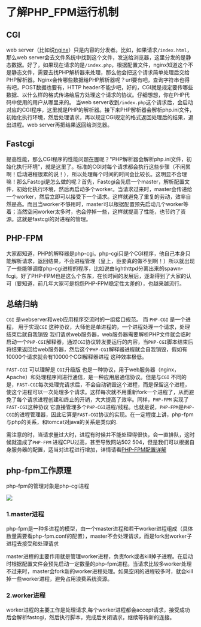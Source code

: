 # 了解PHP_FPM运行机制


## CGI

web server（比如说[nginx](https://www.baidu.com/s?wd=nginx&tn=24004469_oem_dg&rsv_dl=gh_pl_sl_csd)）只是内容的分发者。比如，如果请求`/index.html`，那么web server会去文件系统中找到这个文件，发送给浏览器，这里分发的是静态数据。好了，如果现在请求的是`/index.php`，根据配置文件，nginx知道这个不是静态文件，需要去找PHP解析器来处理，那么他会把这个请求简单处理后交给PHP解析器。Nginx会传哪些数据给PHP解析器呢？url要有吧，查询字符串也得有吧，POST数据也要有，HTTP header不能少吧，好的，CGI就是规定要传哪些数据、以什么样的格式传递给后方处理这个请求的协议。仔细想想，你在PHP代码中使用的用户从哪里来的。
当web server收到`/index.php`这个请求后，会启动对应的CGI程序，这里就是PHP的解析器。接下来PHP解析器会解析php.ini文件，初始化执行环境，然后处理请求，再以规定CGI规定的格式返回处理后的结果，退出进程。web server再把结果返回给浏览器。

## Fastcgi

提高性能，那么CGI程序的性能问题[在哪](https://www.baidu.com/s?wd=%E5%9C%A8%E5%93%AA&tn=24004469_oem_dg&rsv_dl=gh_pl_sl_csd)呢？"PHP解析器会解析php.ini文件，初始化执行环境"，就是这里了。标准的CGI对每个请求都会执行这些步骤（不闲累啊！启动进程很累的说！），所以处理每个时间的时间会比较长。这明显不合理嘛！那么Fastcgi是怎么做的呢？首先，Fastcgi会先启一个master，解析配置文件，初始化执行环境，然后再启动多个worker。当请求过来时，master会传递给一个worker，然后立即可以接受下一个请求。这样就避免了重复的劳动，效率自然是高。而且当worker不够用时，master可以根据配置预先启动几个worker等着；当然空闲worker太多时，也会停掉一些，这样就提高了性能，也节约了资源。这就是fastcgi的对进程的管理。

## PHP-FPM

大家都知道，PHP的解释器是php-cgi。php-cgi只是个CGI程序，他自己本身只能解析请求，返回结果，不会进程管理（皇上，臣妾真的做不到啊！）所以就出现了一些能够调度php-cgi进程的程序，比如说由lighthttpd分离出来的spawn-fcgi。好了PHP-FPM也是这么个东东，在长时间的发展后，逐渐得到了大家的认可（要知道，前几年大家可是抱怨PHP-FPM稳定性太差的），也越来越流行。


## 总结归纳

`CGI` 是webserver和web应用程序交流时的一组接口规范。 而 `PHP-CGI` 是一个进程， 用于实现`CGI` 这种协议，大师他是单进程的，一个进程处理一个请求，处理结束后就自我销毁
我们请求web服务器，web服务器需要解析PHP文件就会临时启动一个`PHP-CGI`解释器，通过`CGI`协议转发要运行的内容，当`PHP-CGI`脚本结束后将结果返回给web服务器，然后这个`PHP-CGI`解释器进程就会自我销毁，假如有10000个请求就会有10000个CGI解释器进程 这种效率极低。

`FAST-CGI` 可以理解是 `CGI`升级版 也是一种协议，用于web服务器（nginx，Apache）和处理程序间进行通信，是一种应用层通信协议。但是与`CGI` 不同的是，`FAST-CGI`每次处理完请求后，不会自动销毁这个进程，而是保留这个进程，使这个进程可以一次处理多个请求。这样每次就不用重新fork一个进程了，从而避免了每个请求进程创建和终止的开销，大大提高了效率。同样，`PHP-FPM`  实现了 `FAST-CGI`这种协议 它直接管理多个`PHP-CGI`进程/线程。也就是说，`PHP-FPM`是`PHP-CGI`的进程管理器，因此它算是`FAST-CGI`协议的实现。在一定程度上讲，php-fpm与php的关系，和tomcat对java的关系是类似的.

需注意的时，当请求量过大时，进程有时候并不能处理得很快，会一直排队，这时候就造成了`PHP-FPM` 进程CPU过高，甚至导致网站502 504，但是我们可以根据自身服务器的配置，适当对进程进行增加，详情请看[PHP-FPM配置详解](php/PHP优化配置/PHP-FPM配置详解.md) 

## php-fpm工作原理

php-fpm的管理对象是php-cgi进程

![](blob:http://vue-admin.linyiyuan.top/23fa88ca-1eae-430b-b4ee-7afe3b33b4a7)

### 1.master进程

php-fpm是一种多进程的模型，由一个master进程和若干worker进程组成（具体数量需要看php-fpm.conf的配置），master不会处理请求，而是fork出worker子进程去接受和处理请求

master进程的主要作用就是管理worker进程，负责fork或者kill掉子进程。在启动时根据配置文件会预先启动一定数量的php-fpm进程。当请求比较多worker处理不过来时，master会fork新的worker进程处理。如果空闲的进程较多时，就会kill掉一些worker进程，避免占用浪费系统资源。

### 2.worker进程

worker进程的主要工作是处理请求,每个worker进程都会accept请求，接受成功后会解析fastcgi，然后执行脚本，完成后关闭请求，继续等待新的连接。
